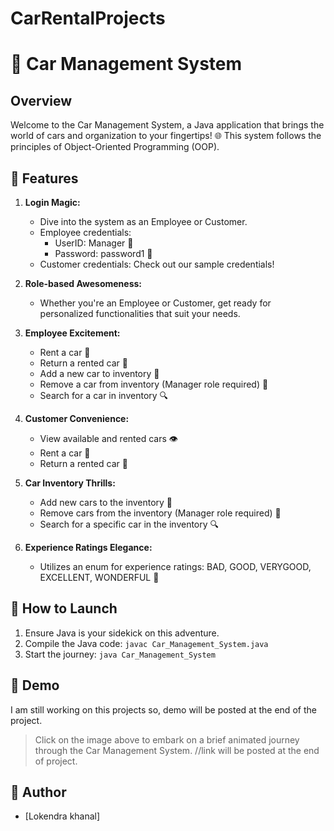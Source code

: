 # CarRentalProjects
# 🚗 Car Management System

## Overview

Welcome to the Car Management System, a Java application that brings the world of cars and organization to your fingertips! 🌐 This system follows the principles of Object-Oriented Programming (OOP).

## 🌟 Features

1. **Login Magic:**
   - Dive into the system as an Employee or Customer.
   - Employee credentials: 
     - UserID: Manager 🎩
     - Password: password1 🔐
   - Customer credentials: Check out our sample credentials!

2. **Role-based Awesomeness:**
   - Whether you're an Employee or Customer, get ready for personalized functionalities that suit your needs.

3. **Employee Excitement:**
   - Rent a car 🚗
   - Return a rented car 🔄
   - Add a new car to inventory 🚀
   - Remove a car from inventory (Manager role required) 🚫
   - Search for a car in inventory 🔍

4. **Customer Convenience:**
   - View available and rented cars 👁️
   - Rent a car 🚗
   - Return a rented car 🔄

5. **Car Inventory Thrills:**
   - Add new cars to the inventory 🌟
   - Remove cars from the inventory (Manager role required) 🚫
   - Search for a specific car in the inventory 🔍

6. **Experience Ratings Elegance:**
   - Utilizes an enum for experience ratings: BAD, GOOD, VERYGOOD, EXCELLENT, WONDERFUL 🌈

## 🚀 How to Launch

1. Ensure Java is your sidekick on this adventure.
2. Compile the Java code: `javac Car_Management_System.java`
3. Start the journey: `java Car_Management_System`

## 🎥  Demo

I am still working on this projects so, demo will be posted at the end of the project.

> Click on the image above to embark on a brief animated journey through the Car Management System.
//link will be posted at the end of project.
## 🌈 Author

- [Lokendra khanal]



